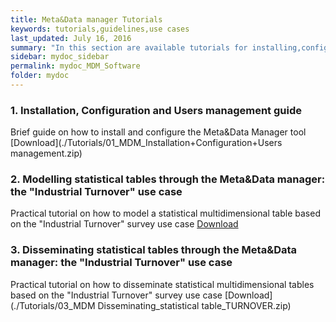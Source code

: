 ```yaml
---
title: Meta&Data manager Tutorials
keywords: tutorials,guidelines,use cases
last_updated: July 16, 2016
summary: "In this section are available tutorials for installing,configuring and using the Meta&Data Manager tool for statistical data and metadata dissemination and reporting"
sidebar: mydoc_sidebar
permalink: mydoc_MDM_Software
folder: mydoc
---
```


### 1. Installation, Configuration and Users management guide
Brief guide on how to install and configure the Meta&Data Manager tool<br>
[Download](./Tutorials/01_MDM_Installation+Configuration+Users management.zip)
<br>
### 2. Modelling statistical tables through the Meta&Data manager: the "Industrial Turnover" use case
Practical tutorial on how to model a statistical multidimensional table based on the "Industrial Turnover" survey use case
[Download](./Tutorials/02_MDM_Modelling_statistical_table_TURNOVER.zip)
<br>
### 3. Disseminating statistical tables through the Meta&Data manager: the "Industrial Turnover" use case
Practical tutorial on how to disseminate statistical multidimensional tables based on the "Industrial Turnover" survey use case
[Download](./Tutorials/03_MDM Disseminating_statistical table_TURNOVER.zip)
<br>
